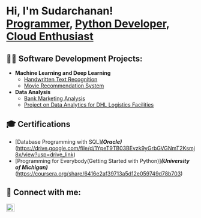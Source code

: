 <h1>Hi, I'm Sudarchanan! <br/><a href="https://github.com/Sudarchanan">Programmer</a>, <a href="https://www.linkedin.com/in/sudarchananms/">Python Developer</a>, <a href="">Cloud Enthusiast</a></h1>

<h2>👨‍💻 Software Development Projects:</h2>

- <b>Machine Learning and Deep Learning</b>
  - [Handwritten Text Recognition](https://github.com/Sudarchanan/HandWritten-Text-Recognition)
  - [Movie Recommendation System](https://github.com/Sudarchanan/Movie-Recommendation)
- <b>Data Analysis</b>
  - [Bank Marketing Analysis](https://github.com/joshmadakor1/Sentinel-Lab)
  - [Project on Data Analytics for DHL Logistics Facilities](https://github.com/Sudarchanan/IBM-Project-2455-1658471854)
 
<h2>🎓 Certifications</h2>

- [Database Programming with SQL]<b><i>(Oracle)</b></i>(https://drive.google.com/file/d/1YpeT9TB03BEvzk9yGrbGVGNmT2Ksmj8x/view?usp=drive_link)
- [Programming for Everybody(Getting Started with Python)]<b><i>(University of Michigan)</b></i>(https://coursera.org/share/6416e2af39713a5d12e059749d78b703)


<h2> 🤳 Connect with me:</h2>

[<img align="left" alt="LinkedIn" width="22px" src="https://cdn.jsdelivr.net/npm/simple-icons@v3/icons/linkedin.svg" />][linkedin]

[linkedin]:https://www.linkedin.com/in/sudarchananms/
<!--
**Sudarchanan/Sudarchanan** is a ✨ _special_ ✨ repository because its `README.md` (this file) appears on your GitHub profile.

Here are some ideas to get you started:

- 🔭 I’m currently working on ...
- 🌱 I’m currently learning ...
- 👯 I’m looking to collaborate on ...
- 🤔 I’m looking for help with ...
- 💬 Ask me about ...
- 📫 How to reach me: ...
- 😄 Pronouns: ...
- ⚡ Fun fact: ...
-->
